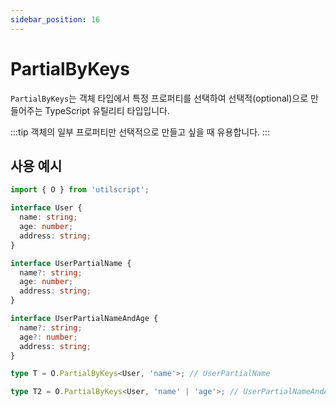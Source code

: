 ```yaml
---
sidebar_position: 16
---
```


# PartialByKeys

`PartialByKeys`는 객체 타입에서 특정 프로퍼티를 선택하여 선택적(optional)으로 만들어주는 TypeScript 유틸리티 타입입니다.

:::tip
객체의 일부 프로퍼티만 선택적으로 만들고 싶을 때 유용합니다.
:::

## 사용 예시

```ts
import { O } from 'utilscript';

interface User {
  name: string;
  age: number;
  address: string;
}

interface UserPartialName {
  name?: string;
  age: number;
  address: string;
}

interface UserPartialNameAndAge {
  name?: string;
  age?: number;
  address: string;
}

type T = O.PartialByKeys<User, 'name'>; // UserPartialName

type T2 = O.PartialByKeys<User, 'name' | 'age'>; // UserPartialNameAndAge
```
